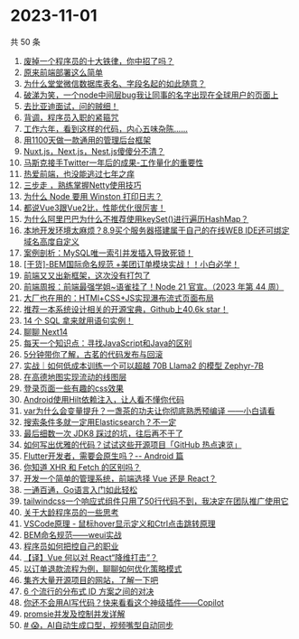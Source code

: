 # 2023-11-01

共 50 条

<!-- BEGIN JUEJIN -->
<!-- 最后更新时间 2023-11-01 00:07:36 +0800 -->
1. [废掉一个程序员的十大铁律，你中招了吗？](https://juejin.cn/post/7294853623849435170)
1. [原来前端部署这么简单](https://juejin.cn/post/7294841029681315855)
1. [为什么堂堂微信数据库表名、字段名起的如此随意？](https://juejin.cn/post/7295160228879122458)
1. [破涕为笑，一个node中间层bug我让同事的名字出现在全球用户的页面上](https://juejin.cn/post/7294852698460471308)
1. [去比亚迪面试，问的贼细！](https://juejin.cn/post/7295001005199015947)
1. [背调，程序员入职的紧箍咒](https://juejin.cn/post/7295160228879204378)
1. [工作六年，看到这样的代码，内心五味杂陈......](https://juejin.cn/post/7294844864020430902)
1. [用1100天做一款通用的管理后台框架](https://juejin.cn/post/7295624857432850468)
1. [Nuxt.js，Next.js，Nest.js傻傻分不清？](https://juejin.cn/post/7294880695398072335)
1. [马斯克接手Twitter一年后的成果-工作量化的重要性](https://juejin.cn/post/7295397683397066762)
1. [热爱前端，也没能逃过七年之痒](https://juejin.cn/post/7295551745580793919)
1. [三步走 ，熟练掌握Netty使用技巧](https://juejin.cn/post/7294954501575950351)
1. [为什么 Node 要用 Winston 打印日志？](https://juejin.cn/post/7294638699417190410)
1. [都说Vue3跟Vue2比，性能优化很厉害！](https://juejin.cn/post/7294928126940512282)
1. [为什么阿里巴巴为什么不推荐使用keySet()进行遍历HashMap？](https://juejin.cn/post/7295353579002396726)
1. [本地开发环境太麻烦？8.9买个服务器搭建属于自己的在线WEB IDE还可绑定域名高度自定义](https://juejin.cn/post/7294823722807984155)
1. [案例剖析：MySQL唯一索引并发插入导致死锁！](https://juejin.cn/post/7295559402475372580)
1. [[干货]-BEM国际命名规范 +美团订单模块实战！！小白必学！](https://juejin.cn/post/7294885274173980682)
1. [前端又又出新框架，这次没有打包了](https://juejin.cn/post/7295576148364460071)
1. [前端周报：前端最强学姐~语雀挂了！Node 21 官宣。（2023 年第 44 周）](https://juejin.cn/post/7295617464707973147)
1. [大厂也在用的：HTMl+CSS+JS实现瀑布流式页面布局](https://juejin.cn/post/7294852698460438540)
1. [推荐一本系统设计相关的开源宝典，Github上40.6k star！](https://juejin.cn/post/7295571705690079267)
1. [14 个 SQL 拿来就用语句实例！](https://juejin.cn/post/7294564003577774132)
1. [聊聊 Next14](https://juejin.cn/post/7294954501575753743)
1. [每天一个知识点：寻找JavaScript和Java的区别](https://juejin.cn/post/7294597695478431780)
1. [5分钟带你了解，古茗的代码发布与回滚](https://juejin.cn/post/7295160228878106650)
1. [实战｜如何低成本训练一个可以超越 70B Llama2 的模型 Zephyr-7B](https://juejin.cn/post/7294619778978103337)
1. [在高德地图实现流动的线图层](https://juejin.cn/post/7294844864020348982)
1. [登录页面一些有趣的css效果](https://juejin.cn/post/7294908459002331171)
1. [Android使用Hilt依赖注入，让人看不懂你代码](https://juejin.cn/post/7294965012749320218)
1. [var为什么会变量提升？一盏茶的功夫让你彻底熟悉预编译 ——小白请看](https://juejin.cn/post/7294663087944024115)
1. [搜索条件多就一定用Elasticsearch？不一定](https://juejin.cn/post/7294556533932458036)
1. [最后细数一次 JDK8 踩过的坑，往后再不干了](https://juejin.cn/post/7294468438392143923)
1. [如何写出优雅的代码？试试这些开源项目「GitHub 热点速览」](https://juejin.cn/post/7295169886178377737)
1. [Flutter开发者，需要会原生吗？-- Android 篇](https://juejin.cn/post/7295571705689423907)
1. [你知道 XHR 和 Fetch 的区别吗？](https://juejin.cn/post/7295551704816189467)
1. [开发一个简单的管理系统，前端选择 Vue 还是 React？](https://juejin.cn/post/7295565904405790761)
1. [一通百通，Go语言入门如此轻松](https://juejin.cn/post/7294924154720682011)
1. [tailwindcss一个响应式组件只用了50行代码不到，我决定在团队推广使用它](https://juejin.cn/post/7295058681124749327)
1. [关于大龄程序员的一些思考](https://juejin.cn/post/7294884963631480870)
1. [VSCode原理 - 鼠标hover显示定义和Ctrl点击跳转原理](https://juejin.cn/post/7294568614204358675)
1. [BEM命名规范——weui实战](https://juejin.cn/post/7294924154720059419)
1. [程序员如何把控自己的职业](https://juejin.cn/post/7294885274174013450)
1. [【译】Vue 何以对 React“降维打击”？](https://juejin.cn/post/7295397683396476938)
1. [以订单退款流程为例，聊聊如何优化策略模式](https://juejin.cn/post/7295010992122101801)
1. [集齐大量开源项目的网站，了解一下吧](https://juejin.cn/post/7294908459002413091)
1. [6 个流行的分布式 ID 方案之间的对决](https://juejin.cn/post/7294468438392094771)
1. [你还不会用AI写代码？快来看看这个神级插件——Copilot](https://juejin.cn/post/7295237661618847796)
1. [promsie并发及控制并发详解](https://juejin.cn/post/7294568614203228179)
1. [# 😱，AI自动生成口型，视频嘴型自动同步](https://juejin.cn/post/7294564003577823284)
<!-- END JUEJIN -->